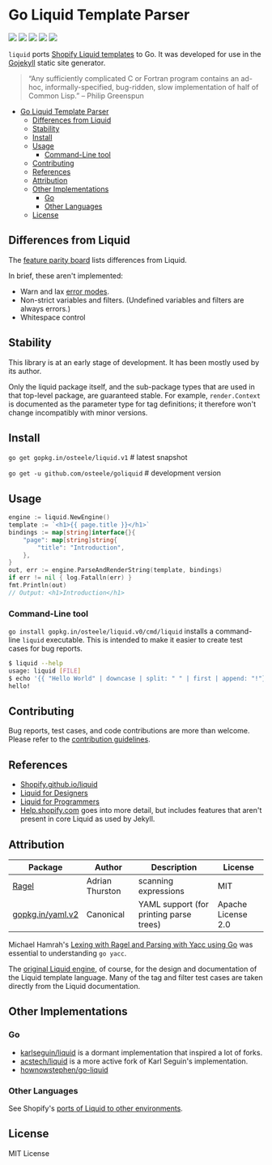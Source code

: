 # Go Liquid Template Parser

 [![][travis-svg]][travis-url] [![][coveralls-svg]][coveralls-url] [![][go-report-card-svg]][go-report-card-url] [![][godoc-svg]][godoc-url] [![][license-svg]][license-url]

`liquid` ports [Shopify Liquid templates](https://shopify.github.io/liquid) to Go. It was developed for use in the [Gojekyll](https://github.com/osteele/gojekyll) static site generator.

> “Any sufficiently complicated C or Fortran program contains an ad-hoc, informally-specified, bug-ridden, slow implementation of half of Common Lisp.” – Philip Greenspun

<!-- TOC -->

- [Go Liquid Template Parser](#go-liquid-template-parser)
    - [Differences from Liquid](#differences-from-liquid)
    - [Stability](#stability)
    - [Install](#install)
    - [Usage](#usage)
        - [Command-Line tool](#command-line-tool)
    - [Contributing](#contributing)
    - [References](#references)
    - [Attribution](#attribution)
    - [Other Implementations](#other-implementations)
        - [Go](#go)
        - [Other Languages](#other-languages)
    - [License](#license)

<!-- /TOC -->

## Differences from Liquid

The [feature parity board](https://github.com/osteele/liquid/projects/1) lists differences from Liquid.

In brief, these aren't implemented:

- Warn and lax [error modes](https://github.com/shopify/liquid#error-modes).
- Non-strict variables and filters. (Undefined variables and filters are always errors.)
- Whitespace control

## Stability

This library is at an early stage of development.
It has been mostly used by its author.

Only the liquid package itself, and the sub-package types that are used in that top-level package, are guaranteed stable. For example, `render.Context` is documented as the parameter type for tag definitions; it therefore won't change incompatibly with minor versions.

## Install

`go get gopkg.in/osteele/liquid.v1` # latest snapshot

`go get -u github.com/osteele/goliquid` # development version

## Usage

```go
engine := liquid.NewEngine()
template := `<h1>{{ page.title }}</h1>`
bindings := map[string]interface{}{
    "page": map[string]string{
        "title": "Introduction",
    },
}
out, err := engine.ParseAndRenderString(template, bindings)
if err != nil { log.Fatalln(err) }
fmt.Println(out)
// Output: <h1>Introduction</h1>
```

### Command-Line tool

`go install gopkg.in/osteele/liquid.v0/cmd/liquid` installs a command-line `liquid` executable.
This is intended to make it easier to create test cases for bug reports.

```bash
$ liquid --help
usage: liquid [FILE]
$ echo '{{ "Hello World" | downcase | split: " " | first | append: "!"}}' | liquid
hello!
```

## Contributing

Bug reports, test cases, and code contributions are more than welcome.
Please refer to the [contribution guidelines](./CONTRIBUTING.md).

## References

* [Shopify.github.io/liquid](https://shopify.github.io/liquid)
* [Liquid for Designers](https://github.com/Shopify/liquid/wiki/Liquid-for-Designers)
* [Liquid for Programmers](https://github.com/Shopify/liquid/wiki/Liquid-for-Programmers)
* [Help.shopify.com](https://help.shopify.com/themes/liquid) goes into more detail, but includes features that aren't present in core Liquid as used by Jekyll.

## Attribution

| Package                                             | Author          | Description                             | License            |
|-----------------------------------------------------|-----------------|-----------------------------------------|--------------------|
| [Ragel](http://www.colm.net/open-source/ragel/)     | Adrian Thurston | scanning expressions                    | MIT                |
| [gopkg.in/yaml.v2](https://github.com/go-yaml/yaml) | Canonical       | YAML support (for printing parse trees) | Apache License 2.0 |

Michael Hamrah's [Lexing with Ragel and Parsing with Yacc using Go](https://medium.com/@mhamrah/lexing-with-ragel-and-parsing-with-yacc-using-go-81e50475f88f) was essential to understanding `go yacc`.

The [original Liquid engine](https://shopify.github.io/liquid), of course, for the design and documentation of the Liquid template language. Many of the tag and filter test cases are taken directly from the Liquid documentation.

## Other Implementations

### Go

* [karlseguin/liquid](https://github.com/karlseguin/liquid) is a dormant implementation that inspired a lot of forks.
* [acstech/liquid](https://github.com/acstech/liquid) is a more active fork of Karl Seguin's implementation.
* [hownowstephen/go-liquid](https://github.com/hownowstephen/go-liquid)

### Other Languages

 See Shopify's [ports of Liquid to other environments](https://github.com/Shopify/liquid/wiki/Ports-of-Liquid-to-other-environments).

## License

MIT License

[coveralls-url]: https://coveralls.io/r/osteele/liquid?branch=master
[coveralls-svg]: https://img.shields.io/coveralls/osteele/liquid.svg?branch=master

[godoc-url]: https://godoc.org/github.com/osteele/liquid
[godoc-svg]: https://godoc.org/github.com/osteele/liquid?status.svg

[license-url]: https://github.com/osteele/liquid/blob/master/LICENSE
[license-svg]: https://img.shields.io/badge/license-MIT-blue.svg

[go-report-card-url]: https://goreportcard.com/report/github.com/osteele/liquid
[go-report-card-svg]: https://goreportcard.com/badge/github.com/osteele/liquid

[travis-url]: https://travis-ci.org/osteele/liquid
[travis-svg]: https://img.shields.io/travis/osteele/liquid.svg?branch=master
